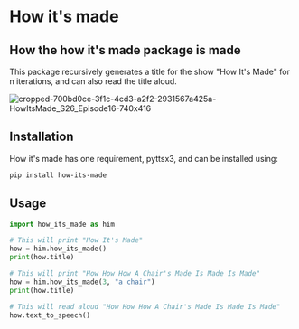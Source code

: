 # How it's made

## How the how it's made package is made
This package recursively generates a title for the show "How It's Made" for n iterations, and can also read the title aloud.

  ![cropped-700bd0ce-3f1c-4cd3-a2f2-2931567a425a-HowItsMade_S26_Episode16-740x416](https://user-images.githubusercontent.com/62618224/163507083-e4f994f4-08d3-45a8-ba81-1437ef04e772.jpg)

## Installation

How it's made has one requirement, pyttsx3, and can be installed using:

```bash
pip install how-its-made
```
## Usage

```python
import how_its_made as him

# This will print "How It's Made"
how = him.how_its_made()
print(how.title)

# This will print "How How How A Chair's Made Is Made Is Made"
how = him.how_its_made(3, "a chair")
print(how.title)

# This will read aloud "How How How A Chair's Made Is Made Is Made"
how.text_to_speech()

```